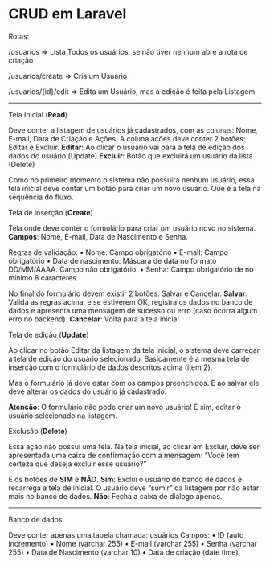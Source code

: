 # CRUD em Laravel

Rotas:

/usuarios  => Lista Todos os usuários, se não tiver nenhum abre a rota de criação

/usuarios/create => Cria um Usuário

/usuarios/{id}/edit => Edita um Usuário, mas a edição é feita pela Listagem

---

Tela Inicial (**Read**)

Deve conter a listagem de usuários já cadastrados, com as colunas: Nome, E-mail, Data de Criação e Ações.
A coluna ações deve conter 2 botões: Editar e Excluir.
**Editar**: Ao clicar o usuário vai para a tela de edição dos dados do usuário (Update)
**Excluir**: Botão que excluirá um usuário da lista (Delete)

Como no primeiro momento o sistema não possuirá nenhum usuário, essa tela inicial deve contar um botão para criar um novo usuário. Que é a tela na sequência do fluxo.

Tela de inserção (**Create**) 

Tela onde deve conter o formulário para criar um usuário novo no sistema.
**Campos**: Nome, E-mail, Data de Nascimento e Senha. 

Regras de validação: 
    • Nome: Campo obrigatório 
    • E-mail: Campo obrigatório
    • Data de nascimento: Máscara de data no formato DD/MM/AAAA. Campo não obrigatório. 
    • Senha: Campo obrigatório de no mínimo 8 caracteres. 

No final do formulário devem existir 2 botões: Salvar e Cancelar.
**Salvar**: Valida as regras acima, e se estiverem OK, registra os dados no banco de dados e apresenta uma mensagem de sucesso ou erro (caso ocorra algum erro no backend). 
**Cancelar**: Volta para a tela inicial

Tela de edição (**Update**)

Ao clicar no botão Editar da listagem da tela inicial, o sistema deve carregar a tela de edição do usuário selecionado. Basicamente é a mesma tela de inserção com o formulário de dados descritos acima (item 2).

Mas o formulário já deve estar com os campos preenchidos. E ao salvar ele deve alterar os dados do usuário já cadastrado.

**Atenção**: O formulário não pode criar um novo usuário! E sim, editar o usuário selecionado na listagem. 

Exclusão (**Delete**)

Essa ação não possui uma tela. Na tela inicial, ao clicar em Excluir, deve ser apresentada uma caixa de confirmação com a mensagem: “Você tem certeza que deseja excluir esse usuário?” 

E os botões de **SIM** e **NÃO**.
**Sim**: Exclui o usuário do banco de dados e recarrega a tela de inicial. O usuário deve “sumir” da listagem por não estar mais no banco de dados.
**Não**: Fecha a caixa de diálogo apenas.

---

Banco de dados

Deve conter apenas uma tabela chamada: usuários
Campos:
    • ID (auto incremento)
    • Nome (varchar 255)
    • E-mail (varchar 255)
    • Senha (varchar 255)
    • Data de Nascimento (varchar 10)
    • Data de criação (date time)





